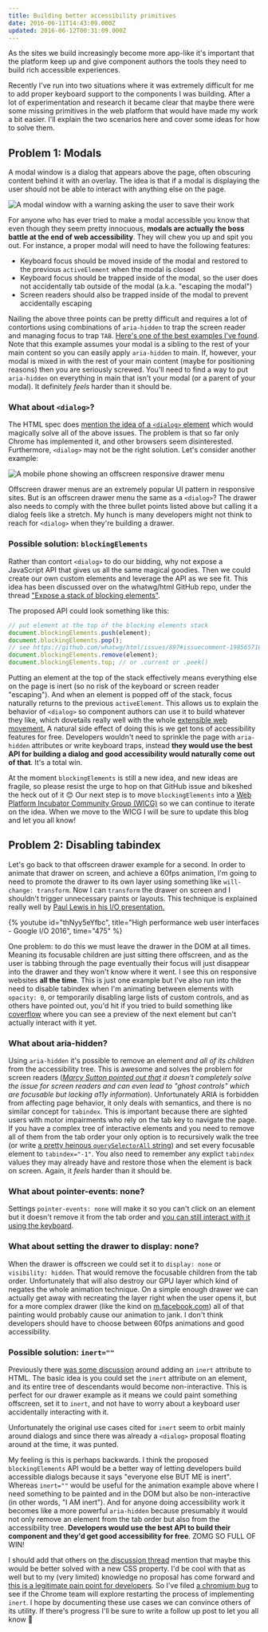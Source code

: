 ```yaml
---
title: Building better accessibility primitives
date: 2016-06-11T14:43:09.000Z
updated: 2016-06-12T00:31:09.000Z
---
```


As the sites we build increasingly become more app-like it's important that the platform keep up and give component authors the tools they need to build rich accessible experiences.

Recently I've run into two situations where it was extremely difficult for me to add proper keyboard support to the components I was building. After a lot of experimentation and research it became clear that maybe there were some missing primitives in the web platform that would have made my work a bit easier. I'll explain the two scenarios here and cover some ideas for how to solve them.

## Problem 1: Modals

A modal window is a dialog that appears above the page, often obscuring content behind it with an overlay. The idea is that if a modal is displaying the user should not be able to interact with anything else on the page.

![A modal window with a warning asking the user to save their work](/images/2016/06/modal.jpg)

For anyone who has ever tried to make a modal accessible you know that even though they seem pretty innocuous, **modals are actually the boss battle at the end of web accessibility**. They will chew you up and spit you out. For instance, a proper modal will need to have the following features:

- Keyboard focus should be moved inside of the modal and restored to the previous `activeElement` when the modal is closed
- Keyboard focus should be trapped inside of the modal, so the user does not accidentally tab outside of the modal (a.k.a. "escaping the modal")
- Screen readers should also be trapped inside of the modal to prevent accidentally escaping

Nailing the above three points can be pretty difficult and requires a lot of contortions using combinations of `aria-hidden` to trap the screen reader and managing focus to trap `TAB`. [Here's one of the best examples I've found](https://github.com/gdkraus/accessible-modal-dialog/blob/master/modal-window.js). Note that this example assumes your modal is a sibling to the rest of your main content so you can easily apply `aria-hidden` to main. If, however, your modal is mixed in with the rest of your main content (maybe for positioning reasons) then you are seriously screwed. You'll need to find a way to put `aria-hidden` on everything in main that isn't your modal (or a parent of your modal). It definitely _feels_ harder than it should be.

### What about `<dialog>`?

The HTML spec does [mention the idea of a `<dialog>` element](https://html.spec.whatwg.org/multipage/forms.html#the-dialog-element) which would magically solve all of the above issues. The problem is that so far only Chrome has implemented it, and other browsers seem disinterested. Furthermore, `<dialog>` may not be the right solution. Let's consider another example:

![A mobile phone showing an offscreen responsive drawer menu](/images/2016/06/phone.jpg)

Offscreen drawer menus are an extremely popular UI pattern in responsive sites. But is an offscreen drawer menu the same as a `<dialog>`? The drawer also needs to comply with the three bullet points listed above but calling it a dialog feels like a stretch. My hunch is many developers might not think to reach for `<dialog>` when they're building a drawer.

### Possible solution: `blockingElements`

Rather than contort `<dialog>` to do our bidding, why not expose a JavaScript API that gives us all the same magical goodies. Then we could create our own custom elements and leverage the API as we see fit. This idea has been discussed over on the whatwg/html GitHub repo, under the thread ["Expose a stack of blocking elements"](https://github.com/whatwg/html/issues/897#issuecomment-198265076).

The proposed API could look something like this:

```js
// put element at the top of the blocking elements stack
document.blockingElements.push(element);
document.blockingElements.pop();
// see https://github.com/whatwg/html/issues/897#issuecomment-198565716
document.blockingElements.remove(element);
document.blockingElements.top; // or .current or .peek()
```

Putting an element at the top of the stack effectively means everything else on the page is inert (so no risk of the keyboard or screen reader "escaping"). And when an element is popped off of the stack, focus naturally returns to the previous `activeElement`. This allows us to explain the behavior of `<dialog>` so component authors can use it to build whatever they like, which dovetails really well with the whole [extensible web movement.](https://extensiblewebmanifesto.org/) A natural side effect of doing this is we get tons of accessibility features for free. Developers wouldn't need to sprinkle the page with `aria-hidden` attributes or write keyboard traps, instead **they would use the best API for building a dialog and good accessibility would naturally come out of that**. It's a total win.

At the moment `blockingElements` is still a new idea, and new ideas are fragile, so please resist the urge to hop on that GitHub issue and bikeshed the heck out of it 😊 Our next step is to move `blockingElements` into a [Web Platform Incubator Community Group (WICG)](https://www.w3.org/blog/2015/07/wicg/) so we can continue to iterate on the idea. When we move to the WICG I will be sure to update this blog and let you all know!

## Problem 2: Disabling tabindex

Let's go back to that offscreen drawer example for a second. In order to animate that drawer on screen, and achieve a 60fps animation, I'm going to need to promote the drawer to its own layer using something like `will-change: transform`. Now I can `transform` the drawer on screen and I shouldn't trigger unnecessary paints or layouts. This technique is explained really well by [Paul Lewis in his I/O presentation.](https://youtu.be/thNyy5eYfbc?t=7m55s)

{% youtube id="thNyy5eYfbc", title="High performance web user interfaces - Google I/O 2016", time="475" %}

One problem: to do this we must leave the drawer in the DOM at all times. Meaning its focusable children are just sitting there offscreen, and as the user is tabbing through the page eventually their focus will just disappear into the drawer and they won't know where it went. I see this on responsive websites **all the time**. This is just one example but I've also run into the need to disable tabindex when I'm animating between elements with `opacity: 0`, or temporarily disabling large lists of custom controls, and as others have pointed out, you'd hit if you tried to build something like [coverflow](http://cdn.cultofmac.com/wp-content/uploads/2010/10/post-61758-image-221f26e399e464c71248d2528ef2eeaf.jpg) where you can see a preview of the next element but can't actually interact with it yet.

### What about aria-hidden?

Using `aria-hidden` it's possible to remove an element _and all of its children_ from the accessibility tree. This is awesome and solves the problem for screen readers (_[Marcy Sutton pointed out that](https://robdodson.me/building-better-accessibility-primitives/#comment-2725171222) it doesn't completely solve the issue for screen readers and can even lead to "ghost controls" which are focusable but lacking a11y information_). Unfortunately ARIA is forbidden from affecting page behavior, it only deals with semantics, and there is no similar concept for `tabindex`. This is important because there are sighted users with motor impairments who rely on the tab key to navigate the page. If you have a complex tree of interactive elements and you need to remove all of them from the tab order your only option is to recursively walk the tree (or write [a pretty heinous `querySelectorAll` string](https://github.com/robdodson/Detabinator/blob/master/detabinator.js#L16)) and set every focusable element to `tabindex="-1"`. You also need to remember any explict `tabindex` values they may already have and restore those when the element is back on screen. Again, it _feels_ harder than it should be.

### What about pointer-events: none?

Settings `pointer-events: none` will make it so you can't click on an element but it doesn't remove it from the tab order and [you can still interact with it using the keyboard](https://output.jsbin.com/fuyuba).

### What about setting the drawer to display: none?

When the drawer is offscreen we could set it to `display: none` or `visibility: hidden`. That would remove the focusable children from the tab order. Unfortunately that will also destroy our GPU layer which kind of negates the whole animation technique. On a simple enough drawer we can actually get away with recreating the layer right when the user opens it, but for a more complex drawer (like the kind on [m.facebook.com](m.facebook.com)) all of that painting would probably cause our animation to jank. I don't think developers should have to choose between 60fps animations and good accessibility.

### Possible solution: `inert=""`

Previously there [was some discussion](https://www.w3.org/Bugs/Public/show_bug.cgi?id=24983) around adding an `inert` attribute to HTML. The basic idea is you could set the `inert` attribute on an element, and its entire tree of descendants would become non-interactive. This is perfect for our drawer example as it means we could paint something offscreen, set it to `inert`, and not have to worry about a keyboard user accidentally interacting with it.

Unfortunately the original use cases cited for `inert` seem to orbit mainly around dialogs and since there was already a `<dialog>` proposal floating around at the time, it was punted.

My feeling is this is perhaps backwards. I think the proposed `blockingElements` API would be a better way of letting developers build accessible dialogs because it says "everyone else BUT ME is inert". Whereas `inert=""` would be useful for the animation example above where I need something to be painted and in the DOM but also be non-interactive (in other words, "I AM inert"). And for anyone doing accessibility work it becomes like a more powerful `aria-hidden` because presumably it would not only remove an element from the tab order but also from the accessibility tree. **Developers would use the best API to build their component and they'd get good accessibility for free**. ZOMG SO FULL OF WIN!

I should add that others on [the discussion thread](https://www.w3.org/Bugs/Public/show_bug.cgi?id=24983) mention that maybe this would be better solved with a new CSS property. I'd be cool with that as well but to my (very limited) knowledge no proposal has come forward and [this is a legitimate pain point for developers](https://twitter.com/briankardell/status/741389741417861120). So I've filed [a chromium bug](https://bugs.chromium.org/p/chromium/issues/detail?id=618746#c2) to see if the Chrome team will explore restarting the process of implementing `inert`. I hope by documenting these use cases we can convince others of its utility. If there's progress I'll be sure to write a follow up post to let you all know 🐝
